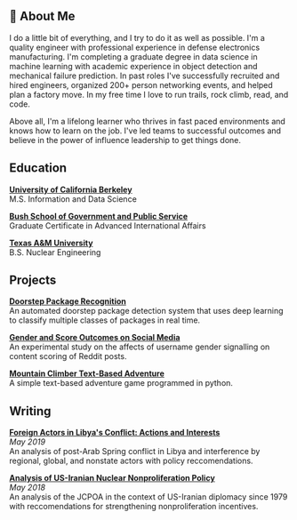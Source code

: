 ## 🚀 About Me
I do a little bit of everything, and I try to do it as well as possible. I'm a quality engineer with professional experience in defense electronics manufacturing. I'm completing a graduate degree in data science in machine learning with academic experience in object detection and mechanical failure prediction. In past roles I've successfully recruited and hired engineers, organized 200+ person networking events, and helped plan a factory move. In my free time I love to run trails, rock climb, read, and code.  

Above all, I'm a lifelong learner who thrives in fast paced environments and knows how to learn on the job. I've led teams to successful outcomes and believe in the power of influence leadership to get things done.  

## Education  

[**University of California Berkeley**](https://ischoolonline.berkeley.edu/data-science/)    
M.S. Information and Data Science    

[**Bush School of Government and Public Service**](https://bush.tamu.edu/certificate/caia/overview/#:~:text=The%20Certificate%20in%20Advanced%20International,law%20enforcement%2C%20international%20business%2C%20or)    
Graduate Certificate in Advanced International Affairs    
  
[**Texas A&M University**](https://engineering.tamu.edu/nuclear/academics/degrees/undergraduate/bs.html)    
B.S. Nuclear Engineering   

## Projects

[**Doorstep Package Recognition**](https://github.com/johnmandrus/Doorstep_Package_Recognition)  
An automated doorstep package detection system that uses deep learning to classify multiple classes of packages in real time.

[**Gender and Score Outcomes on Social Media**](https://github.com/johnmandrus/UC_Berkeley_MIDS/blob/master/W241_Experiments_and_Causality/3-final-project/W241%20Final%20Project%20Report.pdf)  
An experimental study on the affects of username gender signalling on content scoring of Reddit posts.
  
[**Mountain Climber Text-Based Adventure**](https://github.com/johnmandrus/UC_Berkeley_MIDS/blob/master/W200_Intro_to_Data_Science_Programming/4-project-midterm/Mountain%20Climber.ipynb)  
A simple text-based adventure game programmed in python.  

## Writing  

[**Foreign Actors in Libya's Conflict: Actions and Interests**](https://github.com/johnmandrus/Writing/blob/master/Foreign%20Actors%20in%20Libya's%20Conflict.pdf)  
*May 2019*  
An analysis of post-Arab Spring conflict in Libya and interference by regional, global, and nonstate actors with policy reccomendations.
  
[**Analysis of US-Iranian Nuclear Nonproliferation Policy**](https://github.com/johnmandrus/Writing/blob/master/US-Iranian%20Nonproliferation%20Policy.pdf)  
*May 2018*  
An analysis of the JCPOA in the context of US-Iranian diplomacy since 1979 with reccomendations for strengthening nonproliferation incentives.


